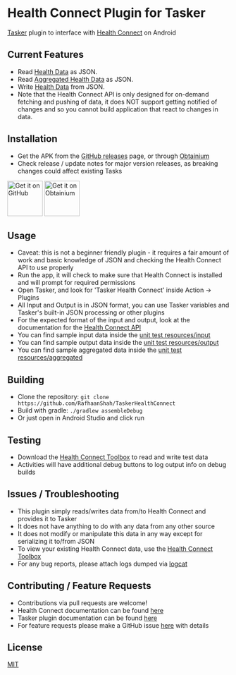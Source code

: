 # Health Connect Plugin for Tasker

[Tasker](https://tasker.joaoapps.com/) plugin to interface with [Health Connect](https://developer.android.com/health-connect) on Android

## Current Features
- Read [Health Data](https://developer.android.com/health-and-fitness/guides/health-connect/develop/read-data)  as JSON.
- Read [Aggregated Health Data](https://developer.android.com/health-and-fitness/guides/health-connect/develop/aggregate-data) as JSON.
- Write [Health Data](https://developer.android.com/health-and-fitness/guides/health-connect/develop/write-data) from JSON.
- Note that the Health Connect API is only designed for on-demand fetching and pushing of data, it does NOT support getting notified of changes and so you cannot build application that react to changes in data.

## Installation
- Get the APK from the [GitHub releases](https://github.com/RafhaanShah/TaskerHealthConnect/releases) page, or through [Obtainium](https://obtainium.imranr.dev/)
- Check release / update notes for major version releases, as breaking changes could affect existing Tasks

[<img src="https://raw.githubusercontent.com/LawnchairLauncher/lawnchair/refs/heads/15-dev/docs/assets/badge-github.png"
  alt="Get it on GitHub"
  height="80">](https://github.com/RafhaanShah/TaskerHealthConnect/releases)
[<img src="https://raw.githubusercontent.com/LawnchairLauncher/lawnchair/refs/heads/15-dev/docs/assets/badge-obtainium.png"
  alt="Get it on Obtainium"
  height="80">](obtainium://app/%7B%22id%22%3A%22com.rafapps.taskerhealthconnect%22%2C%22url%22%3A%22https%3A%2F%2Fgithub.com%2FRafhaanShah%2FTaskerHealthConnect%22%2C%22author%22%3A%22RafhaanShah%22%2C%22name%22%3A%22Tasker%20Health%20Connect%22%2C%22preferredApkIndex%22%3A0%2C%22additionalSettings%22%3A%22%7B%5C%22includePrereleases%5C%22%3Afalse%2C%5C%22fallbackToOlderReleases%5C%22%3Atrue%2C%5C%22filterReleaseTitlesByRegEx%5C%22%3A%5C%22%5C%22%2C%5C%22filterReleaseNotesByRegEx%5C%22%3A%5C%22%5C%22%2C%5C%22verifyLatestTag%5C%22%3Afalse%2C%5C%22sortMethodChoice%5C%22%3A%5C%22date%5C%22%2C%5C%22useLatestAssetDateAsReleaseDate%5C%22%3Afalse%2C%5C%22releaseTitleAsVersion%5C%22%3Atrue%2C%5C%22trackOnly%5C%22%3Afalse%2C%5C%22versionExtractionRegEx%5C%22%3A%5C%22%5C%22%2C%5C%22matchGroupToUse%5C%22%3A%5C%22%5C%22%2C%5C%22versionDetection%5C%22%3Atrue%2C%5C%22releaseDateAsVersion%5C%22%3Afalse%2C%5C%22useVersionCodeAsOSVersion%5C%22%3Afalse%2C%5C%22apkFilterRegEx%5C%22%3A%5C%22%5C%22%2C%5C%22invertAPKFilter%5C%22%3Afalse%2C%5C%22autoApkFilterByArch%5C%22%3Atrue%2C%5C%22appName%5C%22%3A%5C%22TaskerHealthConnect%5C%22%2C%5C%22appAuthor%5C%22%3A%5C%22RafhaanShah%5C%22%2C%5C%22shizukuPretendToBeGooglePlay%5C%22%3Afalse%2C%5C%22allowInsecure%5C%22%3Afalse%2C%5C%22exemptFromBackgroundUpdates%5C%22%3Afalse%2C%5C%22skipUpdateNotifications%5C%22%3Afalse%2C%5C%22about%5C%22%3A%5C%22%5C%22%2C%5C%22refreshBeforeDownload%5C%22%3Afalse%7D%22%7D)

## Usage
- Caveat: this is not a beginner friendly plugin - it requires a fair amount of work and basic knowledge of JSON and checking the Health Connect API to use properly
- Run the app, it will check to make sure that Health Connect is installed and will prompt for required permissions
- Open Tasker, and look for 'Tasker Health Connect' inside Action -> Plugins
- All Input and Output is in JSON format, you can use Tasker variables and Tasker's built-in JSON processing or other plugins
- For the expected format of the input and output, look at the documentation for the [Health Connect API](https://developer.android.com/reference/kotlin/androidx/health/connect/client/HealthConnectClient)
- You can find sample input data inside the [unit test resources/input](app/src/test/resources/input)
- You can find sample output data inside the [unit test resources/output](app/src/test/resources/output)
- You can find sample aggregated data inside the [unit test resources/aggregated](app/src/test/resources/aggregated)

## Building
- Clone the repository: `git clone https://github.com/RafhaanShah/TaskerHealthConnect`
- Build with gradle: `./gradlew assembleDebug`
- Or just open in Android Studio and click run

## Testing
- Download the [Health Connect Toolbox](https://developer.android.com/health-and-fitness/guides/health-connect/test/health-connect-toolbox) to read and write test data
- Activities will have additional debug buttons to log output info on debug builds

## Issues / Troubleshooting
- This plugin simply reads/writes data from/to Health Connect and provides it to Tasker
- It does not have anything to do with any data from any other source
- It does not modify or manipulate this data in any way except for serializing it to/from JSON
- To view your existing Health Connect data, use the [Health Connect Toolbox](https://developer.android.com/health-and-fitness/guides/health-connect/test/health-connect-toolbox)
- For any bug reports, please attach logs dumped via [logcat](https://developer.android.com/tools/logcat)

## Contributing / Feature Requests
- Contributions via pull requests are welcome!
- Health Connect documentation can be found [here](https://developer.android.com/guide/health-and-fitness/health-connect/get-started)
- Tasker plugin documentation can be found [here](https://tasker.joaoapps.com/pluginslibrary.html)
- For feature requests please make a GitHub issue [here](https://github.com/RafhaanShah/TaskerHealthConnect/issues?q=is%3Aissue+is%3Aopen+sort%3Aupdated-desc) with details

## License
[MIT](https://choosealicense.com/licenses/mit/)
